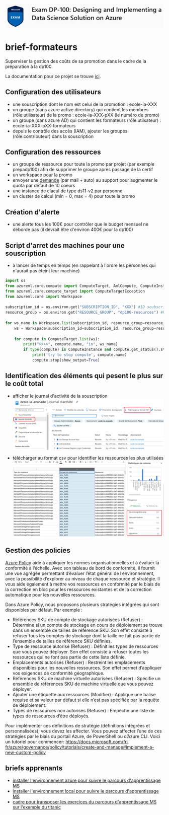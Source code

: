 ![dp100 image](img/dp100.png)

# brief-formateurs

Superviser la gestion des coûts de sa promotion dans le cadre de la préparation à la dp100.

La documentation pour ce projet se trouve [ici](https://github.com/jtobelem-simplon/dp100-brief-init/blob/master/doc/dp100.pdf?raw=true).


## Configuration des utilisateurs
- une souscription dont le nom est celui de la promotion : ecole-ia-XXX
- un groupe (dans azure active directory) qui contient les membres (rôle:utilisateur) de la promo : ecole-ia-XXX-pXX (le numéro de promo)
- un groupe (dans azure AD) qui contient les formateurs (rôle:utilsateur) : ecole-ia-XXX-pXX-formateurs
- depuis le contrôle des accès (IAM), ajouter les groupes (rôle:contributeur) dans la souscription

## Configuration des ressources
- un groupe de ressource pour toute la promo par projet (par exemple prepadp100) afin de supprimer le groupe après passage de la certif
- un workspace pour la promo
- envoyer une [demande](https://docs.microsoft.com/fr-fr/azure/azure-portal/supportability/regional-quota-requests) (par mail + auto) au support pour augmenter le quota par défaut de 10 coeurs
- une instance de clacul de type ds11-v2 par personne
- un cluster de calcul (min = 0, max = 4) pour toute la promo

## Création d'alerte
- une alerte tous les 100€ pour contrôler que le budget mensuel ne déborde pas (il devrait être d'environ 400€ pour la dp100) 


## Script d'arret des machines pour une souscription
- à lancer de temps en temps (en rappelant à l'ordre les personnes qui n'aurait pas éteint leur machine)

```python
import os
from azureml.core.compute import ComputeTarget, AmlCompute, ComputeInstance
from azureml.core.compute_target import ComputeTargetException
from azureml.core import Workspace

subscription_id = os.environ.get("SUBSCRIPTION_ID", "XXX") #ID soubscription Azure
resource_group = os.environ.get("RESOURCE_GROUP", "dp100-resources") #Resource group

for ws_name in Workspace.list(subscription_id, resource_group=resource_group):
    ws = Workspace(subscription_id=subscription_id, resource_group=resource_group, workspace_name=ws_name)

    for compute in ComputeTarget.list(ws):
        print(">>>>", compute.name, "in", ws_name)
        if type(compute) is ComputeInstance and compute.get_status().state != 'Stopped':
            print('try to stop compute', compute.name)
            compute.stop(show_output=True)
```

## Identification des éléments qui pesent le plus sur le coût total
- afficher le journal d'activité de la souscription
![activity azure](img/azure-activity.png)

- télécharger au format csv pour identifier les ressources les plus utilisées
![activity](img/activity.png)


## Gestion des policies

[Azure Policy](https://docs.microsoft.com/fr-fr/azure/governance/policy/overview#azure-policy-objects) aide à appliquer les normes organisationnelles et à évaluer la conformité à l’échelle. Avec son tableau de bord de conformité, il fournit une vue agrégée permettant d’évaluer l’état général de l’environnement, avec la possibilité d’explorer au niveau de chaque ressource et stratégie. Il vous aide également à mettre vos ressources en conformité par le biais de la correction en bloc pour les ressources existantes et de la correction automatique pour les nouvelles ressources. 

Dans Azure Policy, nous proposons plusieurs stratégies intégrées qui sont disponibles par défaut. Par exemple : 
 
- Références SKU de compte de stockage autorisées (Refuser) : Détermine si un compte de stockage en cours de déploiement se trouve dans un ensemble de tailles de référence SKU. Son effet consiste à refuser tous les comptes de stockage dont la taille ne fait pas partie de l’ensemble de tailles de référence SKU définies. 
- Type de ressource autorisé (Refuser) : Définit les types de ressources que vous pouvez déployer. Son effet consiste à refuser toutes les ressources qui ne font pas partie de cette liste définie. 
- Emplacements autorisés (Refuser) : Restreint les emplacements disponibles pour les nouvelles ressources. Son effet permet d’appliquer vos exigences de conformité géographique. 
- Références SKU de machine virtuelle autorisées (Refuser) : Spécifie un ensemble de références SKU de machine virtuelle que vous pouvez déployer. 
- Ajouter une étiquette aux ressources (Modifier) : Applique une balise requise et sa valeur par défaut si elle n’est pas spécifiée par la requête de déploiement. 
- Types de ressources non autorisés (Refuser) : Empêche une liste de types de ressources d’être déployés. 

Pour implémenter ces définitions de stratégie (définitions intégrées et personnalisées), vous devez les affecter. Vous pouvez affecter l’une de ces stratégies par le biais du portail Azure, de PowerShell ou d’Azure CLI. Voici un tutoriel pour commencer: https://docs.microsoft.com/fr-fr/azure/governance/policy/tutorials/create-and-manage#implement-a-new-custom-policy 

## briefs apprenants

- [installer l'environnement azure pour suivre le parcours d'apprentissage MS](https://github.com/jtobelem-simplon/dp100-brief-init.git)
- [installer l'environnement local pour suivre le parcours d'apprentissage MS](https://github.com/jtobelem-simplon/dp100-brief-init-expert.git)
- [cadre pour transposer les exercices du parcours d'apprentissage MS sur l'exemple du titanic](https://github.com/jtobelem-simplon/dp100-brief-titanic.git)